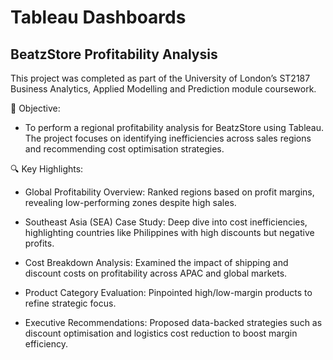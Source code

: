 # Tableau Dashboards

## BeatzStore Profitability Analysis
This project was completed as part of the University of London’s ST2187 Business Analytics, Applied Modelling and Prediction module coursework.

📁 Objective:
- To perform a regional profitability analysis for BeatzStore using Tableau. The project focuses on identifying inefficiencies across sales regions and recommending cost optimisation strategies.

🔍 Key Highlights:
- Global Profitability Overview: Ranked regions based on profit margins, revealing low-performing zones despite high sales.

- Southeast Asia (SEA) Case Study: Deep dive into cost inefficiencies, highlighting countries like Philippines with high discounts but negative profits.

- Cost Breakdown Analysis: Examined the impact of shipping and discount costs on profitability across APAC and global markets.

- Product Category Evaluation: Pinpointed high/low-margin products to refine strategic focus.

- Executive Recommendations: Proposed data-backed strategies such as discount optimisation and logistics cost reduction to boost margin efficiency.

